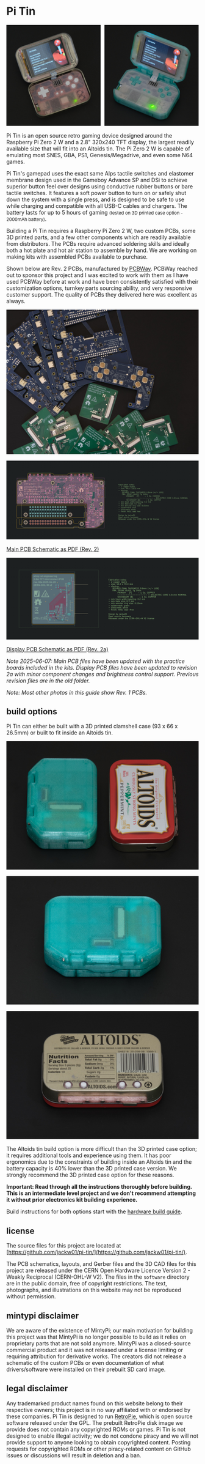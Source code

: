# Pi Tin

![](images/main.jpg)

Pi Tin is an open source retro gaming device designed around the Raspberry Pi Zero 2 W and a 2.8" 320x240 TFT display, the largest readily available size that will fit into an Altoids tin. The Pi Zero 2 W is capable of emulating most SNES, GBA, PS1, Genesis/Megadrive, and even some N64 games.

Pi Tin's gamepad uses the exact same Alps tactile switches and elastomer membrane design used in the Gameboy Advance SP and DSi to achieve superior button feel over designs using conductive rubber buttons or bare tactile switches. It features a soft power button to turn on or safely shut down the system with a single press, and is designed to be safe to use while charging and compatible with all USB-C cables and chargers. The battery lasts for up to 5 hours of gaming <small>(tested on 3D printed case option - 2000mAh battery)</small>.

Building a Pi Tin requires a Raspberry Pi Zero 2 W, two custom PCBs, some 3D printed parts, and a few other components which are readily available from distributors. The PCBs require advanced soldering skills and ideally both a hot plate and hot air station to assemble by hand. We are working on making kits with assembled PCBs available to purchase.

Shown below are Rev. 2 PCBs, manufactured by [PCBWay](https://www.pcbway.com/). PCBWay reached out to sponsor this project and I was excited to work with them as I have used PCBWay before at work and have been consistently satisfied with their customization options, turnkey parts sourcing ability, and very responsive customer support. The quality of PCBs they delivered here was excellent as always.

![](images/pcbway_pcbs.jpg)

![](images/main_pcb_drawing.png)

[Main PCB Schematic as PDF (Rev. 2)](pcb_main_r2/pi_tin_main_pcb_r2.pdf)

![](images/display_pcb_drawing.png)

[Display PCB Schematic as PDF (Rev. 2a)](pcb_display_r2a/pi_tin_display_pcb_r2a.pdf)

*Note 2025-06-07: Main PCB files have been updated with the practice boards included in the kits. Display PCB files have been updated to revision 2a with minor component changes and brightness control support. Previous revision files are in the old folder.*

*Note: Most other photos in this guide show Rev. 1 PCBs.*

## build options

Pi Tin can either be built with a 3D printed clamshell case (93 x 66 x 26.5mm) or built to fit inside an Altoids tin.

![](images/size_comparison.jpg)

![](images/3dp_case_rear.jpg)

![](images/altoids_rear.jpg)

The Altoids tin build option is more difficult than the 3D printed case option; it requires additional tools and experience using them. It has poor ergonomics due to the constraints of building inside an Altoids tin and the battery capacity is 40% lower than the 3D printed case version. We strongly recommend the 3D printed case option for these reasons.

**Important: Read through all the instructions thoroughly before building. This is an intermediate level project and we don't recommend attempting it without prior electronics kit building experience.**

Build instructions for both options start with the [hardware build guide](./hardware_build.md).

## license

The source files for this project are located at [https://github.com/jackw01/pi-tin/](https://github.com/jackw01/pi-tin/).

The PCB schematics, layouts, and Gerber files and the 3D CAD files for this project are released under the CERN Open Hardware Licence Version 2 - Weakly Reciprocal (CERN-OHL-W V2). The files in the `software` directory are in the public domain, free of copyright restrictions. The text, photographs, and illustrations on this website may not be reproduced without permission.

## mintypi disclaimer

We are aware of the existence of MintyPi; our main motivation for building this project was that MintyPi is no longer possible to build as it relies on proprietary parts that are not sold anymore. MintyPi was a closed-source commercial product and it was not released under a license limiting or requiring attribution for derivative works. The creators did not release a schematic of the custom PCBs or even documentation of what drivers/software were installed on their prebuilt SD card image.

## legal disclaimer

Any trademarked product names found on this website belong to their respective owners; this project is in no way affiliated with or endorsed by these companies. Pi Tin is designed to run [RetroPie](https://retropie.org.uk/), which is open source software released under the GPL. The prebuilt RetroPie disk image we provide does not contain any copyrighted ROMs or games. Pi Tin is not designed to enable illegal activity; we do not condone piracy and we will not provide support to anyone looking to obtain copyrighted content. Posting requests for copyrighted ROMs or other piracy-related content on GitHub issues or discussions will result in deletion and a ban.
